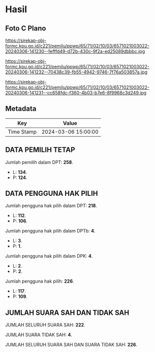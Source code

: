# Hasil

## Foto C Plano

https://sirekap-obj-formc.kpu.go.id/c221/pemilu/ppwp/65/71/02/10/03/6571021003022-20240306-141230--fefffd49-d72b-430c-9f2a-ed25089dbbbc.jpg

https://sirekap-obj-formc.kpu.go.id/c221/pemilu/ppwp/65/71/02/10/03/6571021003022-20240306-141232--70438c39-fb55-4942-9746-7f76a503857a.jpg

https://sirekap-obj-formc.kpu.go.id/c221/pemilu/ppwp/65/71/02/10/03/6571021003022-20240306-141231--cc658fdc-f360-4b03-b7e6-8f9968c3d249.jpg


## Metadata

| Key        | Value               |
| ---------- | ------------------- |
| Time Stamp | 2024-03-06 15:00:00 |


## DATA PEMILIH TETAP

Jumlah pemilih dalam DPT: **258**.
 * L: **134**.
 * P: **124**.

## DATA PENGGUNA HAK PILIH

Jumlah pengguna hak pilih dalam DPT: **218**.
 * L: **112**.
 * P: **106**.

Jumlah pengguna hak pilih dalam DPTb: **4**.
 * L: **3**.
 * P: **1**.

Jumlah pengguna hak pilih dalam DPK: **4**.
 * L: **2**.
 * P: **2**.

Jumlah pengguna hak pilih: **226**.
 * L: **117**.
 * P: **109**.

## JUMLAH SUARA SAH DAN TIDAK SAH

JUMLAH SELURUH SUARA SAH: **222**.

JUMLAH SUARA TIDAK SAH: **4**.

JUMLAH SELURUH SUARA SAH DAN SUARA TIDAK SAH: **226**.


